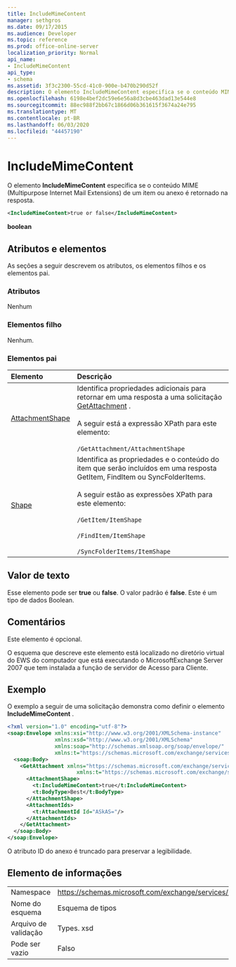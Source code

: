 ```yaml
---
title: IncludeMimeContent
manager: sethgros
ms.date: 09/17/2015
ms.audience: Developer
ms.topic: reference
ms.prod: office-online-server
localization_priority: Normal
api_name:
- IncludeMimeContent
api_type:
- schema
ms.assetid: 3f3c2300-55cd-41c0-900e-b470b290d52f
description: O elemento IncludeMimeContent especifica se o conteúdo MIME (Multipurpose Internet Mail Extensions) de um item ou anexo é retornado na resposta.
ms.openlocfilehash: 6198e4bef2dc59e6e56a8d3cbe463dad13e544e8
ms.sourcegitcommit: 88ec988f2bb67c1866d06b361615f3674a24e795
ms.translationtype: MT
ms.contentlocale: pt-BR
ms.lasthandoff: 06/03/2020
ms.locfileid: "44457190"
---
```

# <a name="includemimecontent"></a>IncludeMimeContent

O elemento **IncludeMimeContent** especifica se o conteúdo MIME (Multipurpose Internet Mail Extensions) de um item ou anexo é retornado na resposta. 
  
```xml
<IncludeMimeContent>true or false</IncludeMimeContent>
```

 **boolean**
## <a name="attributes-and-elements"></a>Atributos e elementos

As seções a seguir descrevem os atributos, os elementos filhos e os elementos pai.
  
### <a name="attributes"></a>Atributos

Nenhum
  
### <a name="child-elements"></a>Elementos filho

Nenhum.
  
### <a name="parent-elements"></a>Elementos pai

|**Elemento**|**Descrição**|
|:-----|:-----|
|[AttachmentShape](attachmentshape.md) <br/> | Identifica propriedades adicionais para retornar em uma resposta a uma solicitação [GetAttachment](getattachment.md) .  <br/> <br/> A seguir está a expressão XPath para este elemento:  <br/><br/>  `/GetAttachment/AttachmentShape` <br/> |
|[Shape](itemshape.md) <br/> | Identifica as propriedades e o conteúdo do item que serão incluídos em uma resposta GetItem, FindItem ou SyncFolderItems.  <br/> <br/> A seguir estão as expressões XPath para este elemento:<br/>  <br/>  `/GetItem/ItemShape` <br/><br/>  `/FindItem/ItemShape` <br/><br/>  `/SyncFolderItems/ItemShape` <br/> |
   
## <a name="text-value"></a>Valor de texto

Esse elemento pode ser **true** ou **false**. O valor padrão é **false**. Este é um tipo de dados Boolean.
  
## <a name="remarks"></a>Comentários

Este elemento é opcional.
  
O esquema que descreve este elemento está localizado no diretório virtual do EWS do computador que está executando o MicrosoftExchange Server 2007 que tem instalada a função de servidor de Acesso para Cliente.
  
## <a name="example"></a>Exemplo

O exemplo a seguir de uma solicitação demonstra como definir o elemento **IncludeMimeContent** . 
  
```xml
<?xml version="1.0" encoding="utf-8"?>
<soap:Envelope xmlns:xsi="http://www.w3.org/2001/XMLSchema-instance"
               xmlns:xsd="http://www.w3.org/2001/XMLSchema"
               xmlns:soap="http://schemas.xmlsoap.org/soap/envelope/"
               xmlns:t="https://schemas.microsoft.com/exchange/services/2006/types">
  <soap:Body>
    <GetAttachment xmlns="https://schemas.microsoft.com/exchange/services/2006/messages" 
                      xmlns:t="https://schemas.microsoft.com/exchange/services/2006/types">
      <AttachmentShape>
        <t:IncludeMimeContent>true</t:IncludeMimeContent>
        <t:BodyType>Best</t:BodyType>
      </AttachmentShape>
      <AttachmentIds>
        <t:AttachmentId Id="ASkAS="/>
      </AttachmentIds>
    </GetAttachment>
  </soap:Body>
</soap:Envelope>
```

O atributo ID do anexo é truncado para preservar a legibilidade.
  
## <a name="element-information"></a>Elemento de informações

|||
|:-----|:-----|
|Namespace  <br/> |https://schemas.microsoft.com/exchange/services/2006/types  <br/> |
|Nome do esquema  <br/> |Esquema de tipos  <br/> |
|Arquivo de validação  <br/> |Types. xsd  <br/> |
|Pode ser vazio  <br/> |Falso  <br/> |
   

